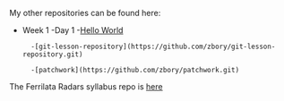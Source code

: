 My other repositories can be found here:

- Week 1
	-Day 1 
		-[Hello World](https://github.com/zbory/hello-world.git)
	
		-[git-lesson-repository](https://github.com/zbory/git-lesson-repository.git)

		-[patchwork](https://github.com/zbory/patchwork.git)

The Ferrilata Radars syllabus repo is [here](https://github.com/green-fox-academy/radars-syllabus.git)
